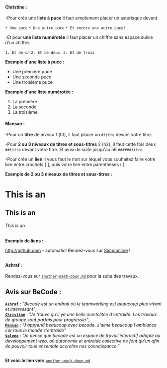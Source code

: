 #### Christine :
-Pour créé une **liste à puce** il faut simplement placer un astérisque devant.

`* Une puce`
`* Une autre puce`
`* Et encore une autre puce! `

-Et pour **une liste numérotée** il faut placer un chiffre sans espace suivie d'un chiffre.

`1. Et de un`
`2. Et de deux `
`3. Et de trois`


**Exemple d'une liste à puce :**

* Une première puce
* Une seconde puce
* Une troisième puce


**Exemple d'une liste numérotée :**

1. La première
2. La seconde
3. La troisième


#### Mansan  :
-Pour un **titre** de niveau 1 (h1), il faut placer un  `#titre` devant votre titre.

-Pour **2 ou 3 niveaux de titres et sous-titres** 2 (h2), il faut cette fois deux `##titre` devant votre titre. Et ainsi de suite jusqu'au h6 `######titre`.

-Pour créé un **lien** il vous faut le mot sur lequel vous souhaitez faire votre lien entre crochets [ ], puis votre lien entre parenthèses ( ).

**Exemple de 2 ou 3 niveaux de titres et sous-titres :**

# This is an
## This is an
###### This is an  
##
##
##
##

**Exemple de liens :**

http://github.com - automatic!
Rendez-vous sur [Simplonline](http://www.simplonline.com) !
##



#### Ashraf :


Rendez-vous sur [`another-mark-down.md`](another-mark-down.md) pour la suite des travaux.
##
##
##




## Avis sur BeCode :

**[`Ashraf`](https://github.com/Ashr4f)** : *"Becode est un endroit oú le teamworking est beaucoup plus vivant et intéressant"*,   
**[`Christine`](https://github.com/chrisbetbeder)** : *"Je trouve qu'il ya une belle mentalitée d'entraide. Les travaux de groupe sont parfais pour progresser"*,  
 **[`Mansan`](https://github.com/mansan1souleiman1ahmed)** : *"J'apprend beaucoup avec becode. J'aime beaucoup l'ambiance car tous le monde s'entraide"*  
 **[`Valene`](https://github.com/valenedemazy)** : *"Je pense que becode est un espace de travail interactif adapté au developpement web, où autonomie et entraide collective ne font qu'un afin de pouvoir tous ensemble accroître nos connaissance."*  

 ##
 ##  
 **Et voici le lien vers** [`another-mark-down.md`](another-mark-down.md)
